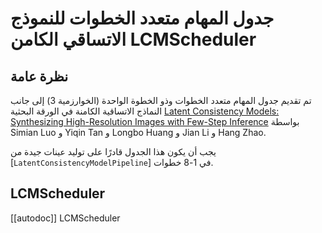 # جدول المهام متعدد الخطوات للنموذج الاتساقي الكامن LCMScheduler

## نظرة عامة
تم تقديم جدول المهام متعدد الخطوات وذو الخطوة الواحدة (الخوارزمية 3) إلى جانب النماذج الاتساقية الكامنة في الورقة البحثية [Latent Consistency Models: Synthesizing High-Resolution Images with Few-Step Inference](https://arxiv.org/abs/2310.04378) بواسطة Simian Luo و Yiqin Tan و Longbo Huang و Jian Li و Hang Zhao.

يجب أن يكون هذا الجدول قادرًا على توليد عينات جيدة من [`LatentConsistencyModelPipeline`] في 1-8 خطوات.

## LCMScheduler

[[autodoc]] LCMScheduler